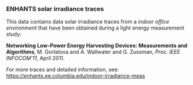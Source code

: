 ### ENHANTS solar irradiance traces

This data contains data solar irradiance traces from a *indoor office environment* that have been obtained during a light energy measurement study:

**Networking Low-Power Energy Harvesting Devices: Measurements and Algorithms**, M. Gorlatova and A. Wallwater and G. Zussman, *Proc. IEEE INFOCOM'11*, April 2011.

For more traces and detailed information, see: https://enhants.ee.columbia.edu/indoor-irradiance-meas